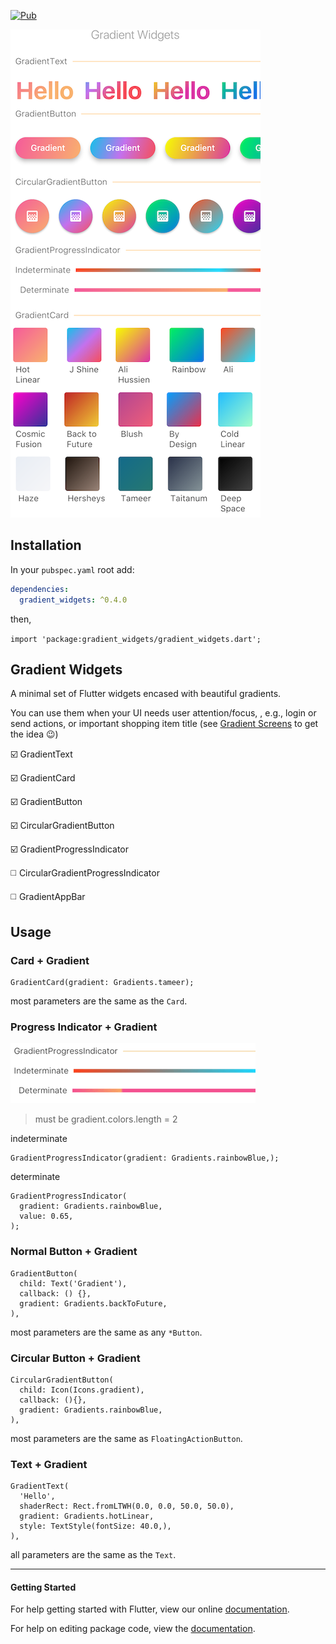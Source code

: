 
[![Pub](https://img.shields.io/pub/v/gradient_widgets.svg)](https://pub.dartlang.org/packages/gradient_widgets)


![Gradient Widgets](art/screenshot3_cropped_resized.png)


## Installation
In your `pubspec.yaml` root add:

```yaml
dependencies:
  gradient_widgets: ^0.4.0
```

then,

`import 'package:gradient_widgets/gradient_widgets.dart';`



## Gradient Widgets

A minimal set of Flutter widgets encased with beautiful gradients.

You can use them when your UI needs user attention/focus,
, e.g., login or send actions, or important shopping item title (see [Gradient Screens](https://github.com/bluemix/Gradient-Screens) to get the idea 😉)


☑️ GradientText

☑️ GradientCard

☑️ GradientButton

☑️ CircularGradientButton

☑️ GradientProgressIndicator

◻️ CircularGradientProgressIndicator

◻️ GradientAppBar



## Usage


### Card + Gradient

```
GradientCard(gradient: Gradients.tameer);
```

most parameters are the same as the `Card`.



### Progress Indicator + Gradient

<img src="art/GradientProgressIndicators.gif" alt="Gradient Widgets"/>

> must be gradient.colors.length = 2

indeterminate
```
GradientProgressIndicator(gradient: Gradients.rainbowBlue,);
```


determinate
```
GradientProgressIndicator(
  gradient: Gradients.rainbowBlue,
  value: 0.65,
);
```



### Normal Button + Gradient

```
GradientButton(
  child: Text('Gradient'),
  callback: () {},
  gradient: Gradients.backToFuture,
),

```
most parameters are the same as any `*Button`.



### Circular Button + Gradient


```
CircularGradientButton(
  child: Icon(Icons.gradient),
  callback: (){},
  gradient: Gradients.rainbowBlue,
),

```

most parameters are the same as `FloatingActionButton`.



### Text + Gradient

```
GradientText(
  'Hello',
  shaderRect: Rect.fromLTWH(0.0, 0.0, 50.0, 50.0),
  gradient: Gradients.hotLinear,
  style: TextStyle(fontSize: 40.0,),
),
```

all parameters are the same as the `Text`.


-----------

#### Getting Started

For help getting started with Flutter, view our online [documentation](https://flutter.io/).

For help on editing package code, view the [documentation](https://flutter.io/developing-packages/).
